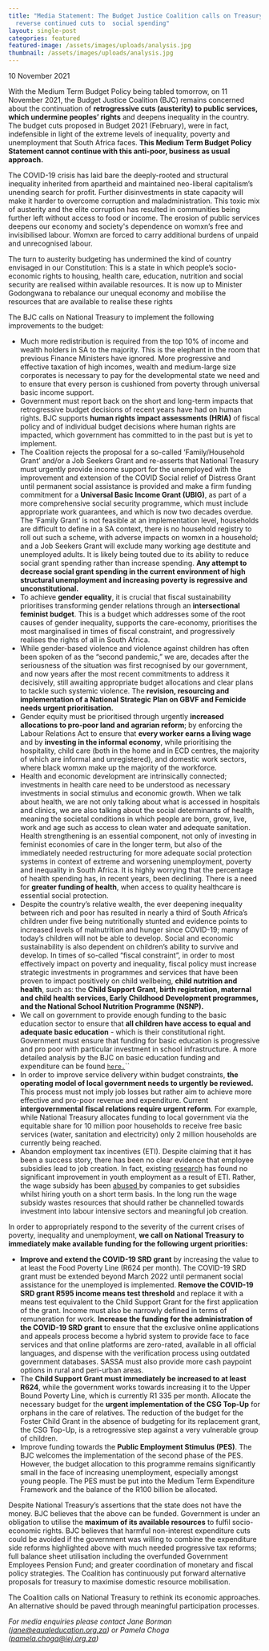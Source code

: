 ```yaml
---
title: "Media Statement: The Budget Justice Coalition calls on Treasury to
  reverse continued cuts to  social spending"
layout: single-post
categories: featured
featured-image: /assets/images/uploads/analysis.jpg
thumbnail: /assets/images/uploads/analysis.jpg
---
```

10 November 2021

With the Medium Term Budget Policy being tabled tomorrow, on 11 November 2021, the Budget Justice Coalition (BJC) remains concerned about the continuation of **retrogressive cuts (austerity) to public services, which undermine peoples’ rights** and deepens inequality in the country. The budget cuts proposed in Budget 2021 (February), were in fact, indefensible in light of the extreme levels of inequality, poverty and unemployment that South Africa faces. **This Medium Term Budget Policy Statement cannot continue with this anti-poor, business as usual approach.**

The COVID-19 crisis has laid bare the deeply-rooted and structural inequality inherited from apartheid
and maintained neo-liberal capitalism’s unending search for profit. Further disinvestments in state capacity will  make it harder to overcome corruption and maladministration. This toxic mix of austerity and the elite corruption has resulted in communities being further left without access to food or income. The erosion of public services deepens our economy and society's dependence on womxn’s free and invisibilised labour. Womxn are forced to carry additional burdens of unpaid and unrecognised labour.

The turn to austerity budgeting has undermined the kind of country envisaged in our Constitution: This is a state in which people’s socio-economic rights to housing, health care, education, nutrition and social security are realised within available resources. It is now up to Minister Godongwana to rebalance our unequal economy and mobilise the resources that are available to realise these rights 

The BJC calls on National Treasury to implement the following improvements to the budget:

* Much more redistribution is required from the top 10% of income and wealth holders in SA to the majority. This is the elephant in the room that previous Finance Ministers have ignored. More progressive and effective taxation of high incomes, wealth and medium-large size corporates is necessary to pay for the developmental state we need and to ensure that every person is cushioned from poverty through universal basic income support.
* Government must report back on the short and long-term impacts that retrogressive budget decisions of recent years have had on human rights. BJC supports **human rights impact assessments (HRIA)** of fiscal policy and of individual budget decisions where human rights are impacted, which government has committed to in the past but is yet to implement.
* The Coalition rejects the proposal for a so-called ‘Family/Household Grant’  and/or a Job Seekers Grant and re-asserts that National Treasury must urgently provide income support for the unemployed with the improvement and extension of the COVID Social relief of Distress Grant until permanent social assistance is provided and make a firm funding commitment for a **Universal Basic Income Grant (UBIG)**, as part of a more comprehensive social security programme, which must include appropriate work guarantees, and which is now two decades overdue. The ‘Family Grant’ is not feasible at an implementation level, households are difficult to define in a SA context, there is no household registry to roll out such a scheme, with adverse impacts on womxn in a household; and a Job Seekers Grant will exclude many working age destitute and unemployed adults.  It is likely being touted due to its ability to reduce social grant spending rather than increase spending. **Any attempt to decrease social grant spending in the current environment of high structural unemployment and increasing poverty is regressive and unconstitutional.**
* To achieve **gender equality**, it is crucial that fiscal sustainability prioritises transforming gender relations through an **intersectional feminist budget**. This is a budget which addresses some of the root causes of gender inequality, supports the care-economy, prioritises the most marginalised in times of fiscal constraint, and progressively realises the rights of all in South Africa. 
* While gender-based violence and violence against children has often been spoken of as the “second pandemic,” we are, decades after the seriousness of the situation was first recognised by our government, and now years after the most recent commitments to address it decisively, still awaiting appropriate budget allocations and clear plans to tackle such systemic violence. The **revision, resourcing and implementation of a National Strategic Plan on GBVF and Femicide needs urgent prioritisation.** 
* Gender equity must be prioritised through urgently **increased allocations to pro-poor land and agrarian reform**; by enforcing the Labour Relations Act to ensure that **every worker earns a living wage** and by **investing in the informal economy**, while prioritising the hospitality, child care (both in the home and in ECD centres, the majority of which are informal and unregistered), and domestic work sectors, where black womxn make up the majority of the workforce.
* Health and economic development are intrinsically connected; investments in health care need to be understood as necessary investments in social stimulus and economic growth. When we talk about health, we are not only talking about what is accessed in hospitals and clinics, we are also talking about the social determinants of health, meaning the societal conditions in which people are born, grow, live, work and age such as access to clean water and adequate sanitation. Health strengthening is an essential component, not only of investing in feminist economies of care in the longer term, but also of the immediately needed restructuring for more adequate social protection systems in context of extreme and worsening unemployment, poverty and inequality in South Africa. It is highly worrying that the percentage of health spending has, in recent years, been declining. There is a need for **greater funding of health**, when access to quality healthcare is essential social protection.
* Despite the country’s relative wealth, the ever deepening inequality between rich and poor has resulted in nearly a third of South Africa’s children under five being nutritionally stunted and evidence points to increased levels of malnutrition and hunger since COVID-19; many of today’s children will not be able to develop. Social and economic sustainability is also dependent on children’s ability to survive and develop. In times of so-called “fiscal constraint”, in order to most effectively impact on poverty and inequality, fiscal policy must increase strategic investments in programmes and services that have been proven to impact positively on child wellbeing, **child nutrition and health**, such as: the **Child Support Grant**, **birth registration, maternal and child health services, Early Childhood Development programmes, and the National School Nutrition Programme (NSNP).** 
* We call on government to provide enough funding to the basic education sector to ensure that **all children have access to equal and adequate basic education** - which is their constitutional right. Government must ensure that funding for basic education is progressive and pro poor with particular investment in school infrastructure. A more detailed analysis by the BJC on basic education funding and expenditure can be found [`here.`](https://equaleducation.org.za/wp-content/uploads/2021/11/BJC-Basic-Education-Position-Paper.pdf)``
* In order to improve service delivery within budget constraints, **the operating model of local government needs to urgently be reviewed.**  This process must not imply job losses but rather aim to achieve more effective and pro-poor revenue and expenditure. Current **intergovernmental fiscal relations require urgent reform**. For example, while National Treasury allocates funding to local government via the equitable share for 10 million poor households to receive free basic services (water, sanitation and electricity) only 2 million households are currently being reached.
* Abandon employment tax incentives (ETI). Despite claiming that it has been a success story, there has been no clear evidence that employee subsidies lead to job creation. In fact, existing [research](https://onlinelibrary.wiley.com/doi/abs/10.1111/dech.12676) has found no significant improvement in youth employment as a result of ETI. Rather, the wage subsidy has been [abused ](https://businesstech.co.za/news/business-opinion/479143/proposals-to-halt-abuse-of-employment-tax-incentives-in-south-africa/)by companies to get subsidies whilst hiring youth on a short term basis. In the long run the wage subsidy wastes resources that should rather be channelled towards investment into labour intensive sectors and meaningful job creation. 


In order to appropriately respond to the severity of the current crises of poverty, inequality and unemployment, **we call on National Treasury to immediately make available funding for the following urgent priorities:** 

* **Improve and extend the COVID-19 SRD grant** by increasing the value to at least the Food Poverty Line (R624 per month). The COVID-19 SRD grant must be extended beyond March 2022 until permanent social assistance for the unemployed is implemented. **Remove the COVID-19 SRD grant R595 income means test threshold** and replace it with a means test equivalent to the Child Support Grant for the first application of the grant. Income must also be narrowly defined in terms of remuneration for work. **Increase the funding for the administration of the COVID-19 SRD grant** to ensure that the exclusive online applications and appeals process become a hybrid system to provide face to face services and that online platforms are zero-rated, available in all official languages, and dispense with the verification process using outdated government databases. SASSA must also provide more cash paypoint options in rural and peri-urban areas.
* The **Child Support Grant must immediately be increased to at least R624**, while the government works towards increasing it to the Upper Bound Poverty Line, which is currently R1 335 per month. Allocate the necessary budget for the **urgent implementation of the CSG Top-Up** for orphans in the care of relatives. The reduction of the budget for the Foster Child Grant in the absence of budgeting for its replacement grant, the CSG Top-Up, is a retrogressive step against a very vulnerable group of children.
* Improve funding towards the **Public Employment Stimulus (PES)**. The BJC welcomes the implementation of the second phase of the PES. However, the budget allocation to this programme remains significantly small in the face of increasing unemployment, especially amongst young people. The PES must be put into the Medium Term Expenditure Framework and the balance of the R100 billion be allocated. 


Despite National Treasury’s assertions that the state does not have the money. BJC believes that the above can be funded.  Government is under an obligation to utilise the **maximum of its available resources** to fulfil socio-economic rights. BJC believes that harmful non-interest expenditure cuts could be avoided if the government was willing to combine the expenditure side reforms highlighted above with much needed progressive tax reforms; full balance sheet utilisation including the overfunded Government Employees Pension Fund; and greater coordination of monetary and fiscal policy strategies. The Coalition has continuously put forward alternative proposals for treasury to maximise domestic resource mobilisation.

The Coalition calls on National Treasury to rethink its economic approaches. An alternative should be paved through meaningful participation processes. 

*For media enquiries please contact Jane Borman (jane@equaleducation.org.za) or Pamela Choga (pamela.choga@iej.org.za)*